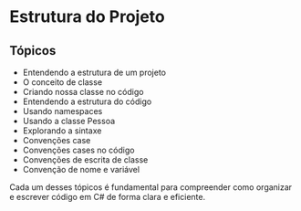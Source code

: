 # Estrutura do Projeto

## Tópicos

- Entendendo a estrutura de um projeto
- O conceito de classe
- Criando nossa classe no código
- Entendendo a estrutura do código
- Usando namespaces
- Usando a classe Pessoa
- Explorando a sintaxe
- Convenções case
- Convenções cases no código
- Convenções de escrita de classe
- Convenção de nome e variável

Cada um desses tópicos é fundamental para compreender como organizar e escrever código em C# de forma clara e eficiente.
